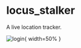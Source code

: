 # locus_stalker

A live location tracker.

![login](https://user-images.githubusercontent.com/72974832/141783302-882f8e76-42a2-4801-ace0-af911a9ba758.png){ width=50% }
<!-- img[alt=login] { width: 200px; height: 200px} -->
